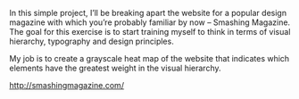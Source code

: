 In this simple project, I’ll be breaking apart the website for a popular design magazine with which you’re probably familiar by now – Smashing Magazine. The goal for this exercise is to start training myself to think in terms of visual hierarchy, typography and design principles.

My job is to create a grayscale heat map of the website that indicates which elements have the greatest weight in the visual hierarchy.

http://smashingmagazine.com/
